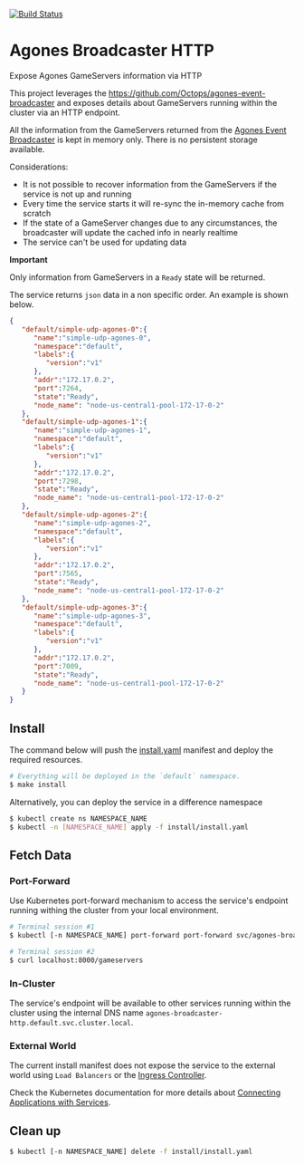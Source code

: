 [![Build Status](https://travis-ci.org/Octops/agones-broadcaster-http.svg?branch=master)](https://travis-ci.org/Octops/agones-broadcaster-http)

# Agones Broadcaster HTTP
Expose Agones GameServers information via HTTP

This project leverages the https://github.com/Octops/agones-event-broadcaster and exposes details about GameServers running within the cluster via an HTTP endpoint.

All the information from the GameServers returned from the [Agones Event Broadcaster](https://github.com/Octops/agones-event-broadcaster) is kept in memory only. There is no persistent storage available.

Considerations:
- It is not possible to recover information from the GameServers if the service is not up and running
- Every time the service starts it will re-sync the in-memory cache from scratch
- If the state of a GameServer changes due to any circumstances, the broadcaster will update the cached info in nearly realtime 
- The service can't be used for updating data

**Important**

Only information from GameServers in a `Ready` state will be returned.

The service returns `json` data in a non specific order. An example is shown below.
```json
{
   "default/simple-udp-agones-0":{
      "name":"simple-udp-agones-0",
      "namespace":"default",
      "labels":{
         "version":"v1"
      },
      "addr":"172.17.0.2",
      "port":7264,
      "state":"Ready",
      "node_name": "node-us-central1-pool-172-17-0-2"
   },
   "default/simple-udp-agones-1":{
      "name":"simple-udp-agones-1",
      "namespace":"default",
      "labels":{
         "version":"v1"
      },
      "addr":"172.17.0.2",
      "port":7298,
      "state":"Ready",
      "node_name": "node-us-central1-pool-172-17-0-2"
   },
   "default/simple-udp-agones-2":{
      "name":"simple-udp-agones-2",
      "namespace":"default",
      "labels":{
         "version":"v1"
      },
      "addr":"172.17.0.2",
      "port":7565,
      "state":"Ready",
      "node_name": "node-us-central1-pool-172-17-0-2"
   },
   "default/simple-udp-agones-3":{
      "name":"simple-udp-agones-3",
      "namespace":"default",
      "labels":{
         "version":"v1"
      },
      "addr":"172.17.0.2",
      "port":7009,
      "state":"Ready",
      "node_name": "node-us-central1-pool-172-17-0-2"
   }
}
```

## Install

The command below will push the [install.yaml](install/install.yaml) manifest and deploy the required resources. 

```bash
# Everything will be deployed in the `default` namespace.
$ make install
```

Alternatively, you can deploy the service in a difference namespace

```bash
$ kubectl create ns NAMESPACE_NAME
$ kubectl -n [NAMESPACE_NAME] apply -f install/install.yaml
```

## Fetch Data

### Port-Forward

Use Kubernetes port-forward mechanism to access the service's endpoint running withing the cluster from your local environment.

```bash
# Terminal session #1
$ kubectl [-n NAMESPACE_NAME] port-forward port-forward svc/agones-broadcaster-http 8000

# Terminal session #2
$ curl localhost:8000/gameservers
```

### In-Cluster

The service's endpoint will be available to other services running within the cluster using the internal DNS name `agones-broadcaster-http.default.svc.cluster.local`.

### External World

The current install manifest does not expose the service to the external world using `Load Balancers` or the [Ingress Controller](https://kubernetes.io/docs/concepts/services-networking/ingress-controllers/).

Check the Kubernetes documentation for more details about [Connecting Applications with Services](https://kubernetes.io/docs/concepts/services-networking/connect-applications-service/).  

## Clean up

```bash
$ kubectl [-n NAMESPACE_NAME] delete -f install/install.yaml
```
